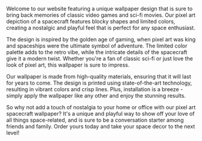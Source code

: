 <!--
Write me content for website with wallpaper "A pixel art depiction of a spacecraft, with blocky shapes and limited colors creating a nostalgic and playful feel."
-->

<!--font:"Open Sans"-->

Welcome to our website featuring a unique wallpaper design that is sure to bring back memories of classic video games and sci-fi movies. Our pixel art depiction of a spacecraft features blocky shapes and limited colors, creating a nostalgic and playful feel that is perfect for any space enthusiast.

The design is inspired by the golden age of gaming, when pixel art was king and spaceships were the ultimate symbol of adventure. The limited color palette adds to the retro vibe, while the intricate details of the spacecraft give it a modern twist. Whether you're a fan of classic sci-fi or just love the look of pixel art, this wallpaper is sure to impress.

Our wallpaper is made from high-quality materials, ensuring that it will last for years to come. The design is printed using state-of-the-art technology, resulting in vibrant colors and crisp lines. Plus, installation is a breeze - simply apply the wallpaper like any other and enjoy the stunning results.

So why not add a touch of nostalgia to your home or office with our pixel art spacecraft wallpaper? It's a unique and playful way to show off your love of all things space-related, and is sure to be a conversation starter among friends and family. Order yours today and take your space decor to the next level!
